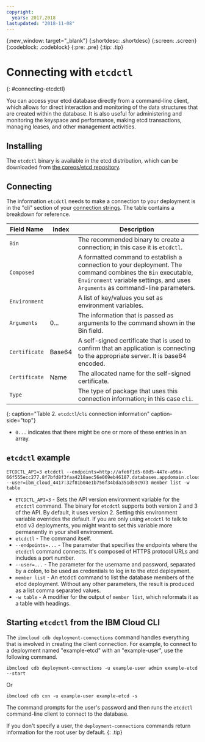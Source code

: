 ```yaml
---
copyright:
  years: 2017,2018
lastupdated: "2018-11-08"
---
```


{:new_window: target="_blank"}
{:shortdesc: .shortdesc}
{:screen: .screen}
{:codeblock: .codeblock}
{:pre: .pre}
{:tip: .tip}


# Connecting with `etcdctl`
{: #connecting-etcdctl}

You can access your etcd database directly from a command-line client, which allows for direct interaction and monitoring of the data structures that are created within the database. It is also useful for administering and monitoring the keyspace and performance, making etcd transactions, managing leases, and other management activities.

## Installing 

The `etcdctl` binary is available in the etcd distribution, which can be downloaded from [the coreos/etcd repository](https://github.com/coreos/etcd/releases/latest).

## Connecting

The information `etcdctl` needs to make a connection to your deployment is in the "cli" section of your [connection strings](/docs/services/databases-for-etcd?topic=databases-for-etcd-connection-strings). The table contains a breakdown for reference.

Field Name|Index|Description
----------|-----|-----------
`Bin`||The recommended binary to create a connection; in this case it is `etcdctl`.
`Composed`||A formatted command to establish a connection to your deployment. The command combines the `Bin` executable, `Environment` variable settings, and uses `Arguments` as command-line parameters.
`Environment`||A list of key/values you set as environment variables.
`Arguments`|0...|The information that is passed as arguments to the command shown in the Bin field.
`Certificate`|Base64|A self-signed certificate that is used to confirm that an application is connecting to the appropriate server. It is base64 encoded.
`Certificate`|Name|The allocated name for the self-signed certificate.
`Type`||The type of package that uses this connection information; in this case `cli`. 
{: caption="Table 2. `etcdctl`/`cli` connection information" caption-side="top"}

* `0...` indicates that there might be one or more of these entries in an array.

## `etcdctl` example

```
ETCDCTL_API=3 etcdctl --endpoints=http://afe6f1d5-60d5-447e-a96a-66f555ecc277.8f7bfd8f3faa4218aec56e069eb46187.databases.appdomain.cloud:32207 --user=ibm_cloud_4417:32f81b04e1b756f34bda351d59c973 member list -w table
```

* `ETCDCTL_API=3` - Sets the API version environment variable for the `etcdctl` command. The binary for `etcdctl` supports both version 2 and 3 of the API. By default, it uses version 2. Setting this environment variable overrides the default. If you are only using `etcdctl` to talk to etcd v3 deployments, you might want to set this variable more permanently in your shell environment.
* `etcdctl` - The command itself. 
* `--endpoints=...` - The parameter that specifies the endpoints where the `etcdctl` command connects. It's composed of HTTPS protocol URLs and includes a port number. 
* `--user=...` - The parameter for the username and password, separated by a colon, to be used as credentials to log in to the etcd deployment. 
* `member list` - An etcdctl command to list the database members of the etcd deployment. Without any other parameters, the result is produced as a list comma separated values.
* `-w table` - A modifier for the output of `member list`, which reformats it as a table with headings.

## Starting `etcdctl` from the IBM Cloud CLI

The `ibmcloud cdb deployment-connections` command handles everything that is involved in creating the client connection. For example, to connect to a deployment named  "example-etcd" with an "example-user", use the following command.

```
ibmcloud cdb deployment-connections -u example-user admin example-etcd --start
```
Or
```
ibmcloud cdb cxn -u example-user example-etcd -s
```

The command prompts for the user's password and then runs the `etcdctl` command-line client to connect to the database.

If you don't specify a user, the `deployment-connections` commands return information for the root user by default.
{: .tip}